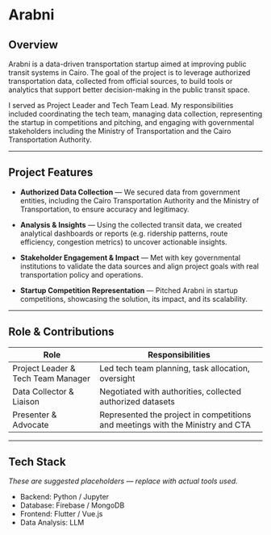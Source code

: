 # Arabni

## Overview

Arabni is a data-driven transportation startup aimed at improving public transit systems in Cairo. The goal of the project is to leverage authorized transportation data, collected from official sources, to build tools or analytics that support better decision-making in the public transit space.  

I served as Project Leader and Tech Team Lead. My responsibilities included coordinating the tech team, managing data collection, representing the startup in competitions and pitching, and engaging with governmental stakeholders including the Ministry of Transportation and the Cairo Transportation Authority.

---

## Project Features

- **Authorized Data Collection** — We secured data from government entities, including the Cairo Transportation Authority and the Ministry of Transportation, to ensure accuracy and legitimacy.

- **Analysis & Insights** — Using the collected transit data, we created analytical dashboards or reports (e.g. ridership patterns, route efficiency, congestion metrics) to uncover actionable insights.

- **Stakeholder Engagement & Impact** — Met with key governmental institutions to validate the data sources and align project goals with real transportation policy and operations.

- **Startup Competition Representation** — Pitched Arabni in startup competitions, showcasing the solution, its impact, and its scalability.

---

## Role & Contributions

| Role | Responsibilities |
|---|---|
| Project Leader & Tech Team Manager | Led tech team planning, task allocation, oversight |
| Data Collector & Liaison | Negotiated with authorities, collected authorized datasets |
| Presenter & Advocate | Represented the project in competitions and meetings with the Ministry and CTA |

---

## Tech Stack 

_These are suggested placeholders — replace with actual tools used._

- Backend: Python / Jupyter  
- Database: Firebase / MongoDB  
- Frontend: Flutter / Vue.js  
- Data Analysis: LLM   

